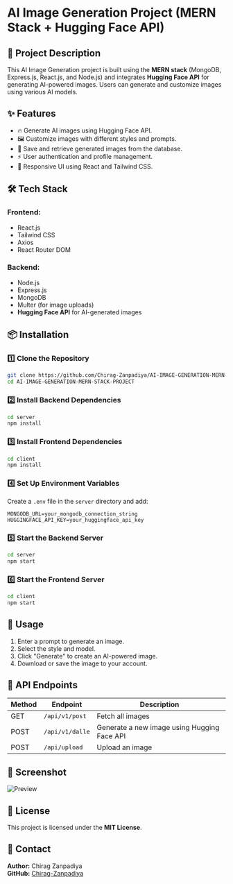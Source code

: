 # AI Image Generation Project (MERN Stack + Hugging Face API)

## 📌 Project Description
This AI Image Generation project is built using the **MERN stack** (MongoDB, Express.js, React.js, and Node.js) and integrates **Hugging Face API** for generating AI-powered images. Users can generate and customize images using various AI models.

## ✨ Features
- 🔥 Generate AI images using Hugging Face API.
- 🖼️ Customize images with different styles and prompts.
- 📜 Save and retrieve generated images from the database.
- ⚡ User authentication and profile management.
- 🚀 Responsive UI using React and Tailwind CSS.

## 🛠️ Tech Stack
### Frontend:
- React.js
- Tailwind CSS
- Axios
- React Router DOM

### Backend:
- Node.js
- Express.js
- MongoDB
- Multer (for image uploads)
- **Hugging Face API** for AI-generated images

## 📦 Installation

### 1️⃣ Clone the Repository
```sh
git clone https://github.com/Chirag-Zanpadiya/AI-IMAGE-GENERATION-MERN-STACK-PROJECT.git
cd AI-IMAGE-GENERATION-MERN-STACK-PROJECT
```

### 2️⃣ Install Backend Dependencies
```sh
cd server
npm install
```

### 3️⃣ Install Frontend Dependencies
```sh
cd client
npm install
```

### 4️⃣ Set Up Environment Variables
Create a `.env` file in the `server` directory and add:
```env
MONGODB_URL=your_mongodb_connection_string
HUGGINGFACE_API_KEY=your_huggingface_api_key
```

### 5️⃣ Start the Backend Server
```sh
cd server
npm start
```

### 6️⃣ Start the Frontend Server
```sh
cd client
npm start
```

## 🚀 Usage
1. Enter a prompt to generate an image.
2. Select the style and model.
3. Click "Generate" to create an AI-powered image.
4. Download or save the image to your account.

## 🎯 API Endpoints
| Method | Endpoint             | Description |
|--------|---------------------|-------------|
| GET    | `/api/v1/post`      | Fetch all images |
| POST   | `/api/v1/dalle`     | Generate a new image using Hugging Face API |
| POST   | `/api/upload`       | Upload an image |

## 📸 Screenshot
![Preview](client/public/front.png)

## 📝 License
This project is licensed under the **MIT License**.

## 📩 Contact
**Author:** Chirag Zanpadiya  
**GitHub:** [Chirag-Zanpadiya](https://github.com/Chirag-Zanpadiya)  
